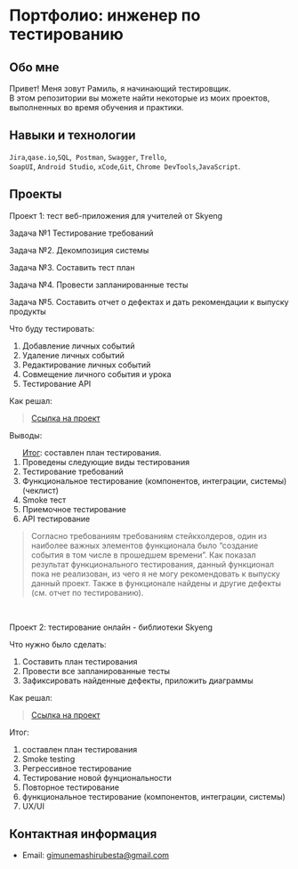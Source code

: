 # Портфолио: инженер по тестированию

## Обо мне 

Привет! Меня зовут Рамиль, я начинающий тестировщик. <br>
В этом репозитории вы можете найти некоторые из моих проектов, выполненных во время обучения и практики.
<br>

## Навыки и технологии
``Jira``,``qase.io``,``SQL``,`` Postman``, ``Swagger``, ``Trello``, <br>
``SoapUI``, ``Android Studio``, ``xCode``,``Git``, ``Chrome DevTools``,``JavaScript``.

## Проекты

<p> Проект 1: тест веб-приложения для учителей от Skyeng</p>
<p>
<p>Задача №1 Тестирование требований <p>
<p>Задача №2. Декомпозиция системы <p>
<p>Задача №3. Составить тест план<p>
<p>Задача №4. Провести запланированные тесты <p>
<p>Задача №5. Составить отчет о дефектах и дать рекомендации к выпуску продукты <p><p>
<p>Что буду тестировать:<p>
<ol>
  <li>Добавление личных событий</li>
  <li>Удаление личных событий</li>
   <li>Редактирование личных событий</li>
   <li>Совмещение личного события и урока</li>
   <li>Тестирование API</li>
</ol>

<p>Как решал: <p>

> <a href="https://qabugreport1337.atlassian.net/wiki/spaces/~63d172f0f386bda5dcabcc2c/pages/2195499">Ссылка на проект</a>

 
 <p>Выводы:<p>
<ol>
   <a href="https://qabugreport1337.atlassian.net/wiki/spaces/~63d172f0f386bda5dcabcc2c/pages/2326550">Итог</a>: составлен план тестирования.

 <li>Проведены следующие виды тестирования </li>
 <li>Тестирование требований</li>
 <li>Функциональное тестирование (компонентов, интеграции, системы) (чеклист) </li>
 <li>Smoke тест</li>
 <li>Приемочное тестирование</li>
 <li>API тестирование  </li>
</ol>


> Согласно требованиям требованиям стейкхолдеров, один  из наиболее важных элементов функционала было “создание события в том числе в прошедшем времени”.  Как показал результат функционального тестирования, данный функционал пока не реализован, из чего я не могу рекомендовать к выпуску данный проект. Также в функционале найдены и другие дефекты (см. отчет по тестированию).
<br> 

<p> Проект 2: тестирование онлайн - библиотеки Skyeng</p>
<p>Что нужно было сделать:<p>
<ol>
  <li>Составить план тестирования </li>
  <li>Провести все запланированные тесты </li>
  <li>Зафиксировать найденные дефекты, приложить диаграммы </li>
</ol>

<p>Как решал:<p>

>  <a href="https://qabugreport1337.atlassian.net/wiki/spaces/~63d172f0f386bda5dcabcc2c/pages/2195595">Ссылка на проект</a>

 <p>Итог:<p>
<ol>
  <li>составлен план тестирования</li>
  <li>Smoke testing</li>
 <li> Регрессивное тестирование </li>
 <li> Тестирование новой фунциональности</li>
 <li> Повторное тестирование </li>
 <li> функциональное тестирование (компонентов, интеграции, системы)</li>
 <li> UX/UI </li>
</ol>



## Контактная информация
- Email: gimunemashirubesta@gmail.com

